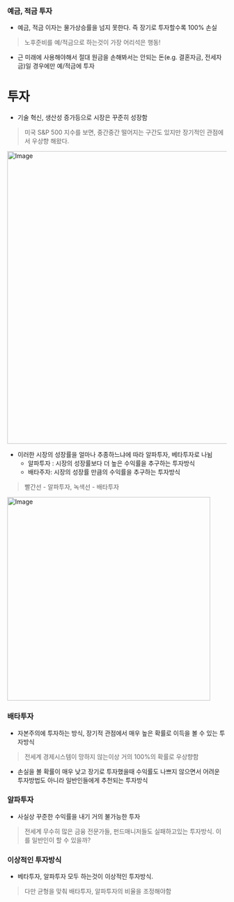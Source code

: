 ### 예금, 적금 투자
* 예금, 적금 이자는 물가상승률을 넘지 못한다. 즉 장기로 투자할수록 100% 손실 
> 노후준비를 예/적금으로 하는것이 가장 어리석은 행동!
* 근 미래에 사용해야해서 절대 원금을 손해봐서는 안되는 돈(e.g. 결혼자금, 전세자금)일 경우에만 예/적금에 투자

# 투자
* 기술 혁신, 생산성 증가등으로 시장은 꾸준히 성장함

> 미국 S&P 500 지수를 보면, 중간중간 떨어지는 구간도 있지만 장기적인 관점에서 우상향 해왔다.
<img width="670" alt="Image" src="https://github.com/user-attachments/assets/cc71d5f1-37ad-44ec-b51c-64a3678d3d9d" />

* 이러한 시장의 성장률을 얼마나 추종하느냐에 따라 알파투자, 베타투자로 나뉨
  * 알파투자 : 시장의 성장률보다 더 높은 수익률을 추구하는 투자방식
  * 배타주자: 시장의 성장률 만큼의 수익률을 추구하는 투자방식

> 빨간선 - 알파투자, 녹색선 - 배타투자
<img width="466" alt="Image" src="https://github.com/user-attachments/assets/8c59b775-ff20-4aed-8c04-4f99dd0f6b59" />

### 배타투자
* 자본주의에 투자하는 방식, 장기적 관점에서 매우 높은 확률로 이득을 볼 수 있는 투자방식
> 전세계 경제시스템이 망하지 않는이상 거의 100%의 확률로 우상향함
* 손실을 볼 확률이 매우 낮고 장기로 투자했을때 수익률도 나쁘지 않으면서 어려운 투자방법도 아니라 일반인들에게 추천되는 투자방식

### 알파투자
* 사실상 꾸준한 수익률을 내기 거의 불가능한 투자
> 전세계 무수히 많은 금융 전문가들, 펀드매니저들도 실패하고있는 투자방식. 이를 일반인이 할 수 있을까?

### 이상적인 투자방식
* 베타투자, 알파투자 모두 하는것이 이상적인 투자방식.
> 다만 균형을 맞춰 배타투자, 알파투자의 비율을 조정해야함
